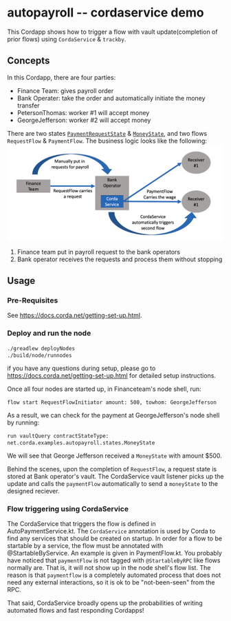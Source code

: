 # autopayroll -- cordaservice demo

This Cordapp shows how to trigger a flow with vault update(completion of prior flows) using `CordaService` & `trackby`.

## Concepts

In this Cordapp, there are four parties:
 - Finance Team: gives payroll order
 - Bank Operater: take the order and automatically initiate the money transfer
 - PetersonThomas: worker #1 will accept money
 - GeorgeJefferson: worker #2 will accept money

There are two states [`PaymentRequestState`](./contracts-kotlin/src/main/kotlin/net/corda/examples/autopayroll/states/PaymentRequestState.kt) & [`MoneyState`](./contracts-kotlin/src/main/kotlin/net/corda/examples/autopayroll/states/MoneyState.kt), and two flows `RequestFlow` & `PaymentFlow`. The business logic looks like the following:
![alt text](./webpic/Business%20Logic.png)

1. Finance team put in payroll request to the bank operators
2. Bank operator receives the requests and process them without stopping


## Usage


### Pre-Requisites

See https://docs.corda.net/getting-set-up.html.


### Deploy and run the node
```
./greadlew deployNodes
./build/node/runnodes
```

if you have any questions during setup, please go to https://docs.corda.net/getting-set-up.html for detailed setup instructions.

Once all four nodes are started up, in Financeteam's node shell, run:
```
flow start RequestFlowInitiator amount: 500, towhom: GeorgeJefferson
```
As a result, we can check for the payment at GeorgeJefferson's node shell by running:
```
run vaultQuery contractStateType: net.corda.examples.autopayroll.states.MoneyState
```
We will see that George Jefferson received a `MoneyState` with amount $500.

Behind the scenes, upon the completion of `RequestFlow`, a request state is stored at Bank operator's vault. The CordaService vault listener picks up the update and calls the `paymentFlow` automatically to send a `moneyState` to the designed reciever.

### Flow triggering using CordaService

The CordaService that triggers the flow is defined in AutoPaymentService.kt. The `CordaService` annotation is used by Corda to find any services that should be created on startup. In order for a flow to be startable by a service, the flow must be annotated with @StartableByService. An example is given in PaymentFlow.kt.
You probably have noticed that `paymentFlow` is not tagged with `@StartableByRPC` like flows normally are. That is, it will not show up in the node shell's flow list. The reason is that `paymentflow` is a completely automated process that does not need any external interactions, so it is ok to be "not-been-seen" from the RPC.

That said, CordaService broadly opens up the probabilities of writing automated flows and fast responding Cordapps!
